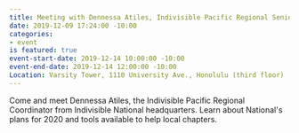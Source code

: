 ```yaml
---
title: Meeting with Dennessa Atiles, Indivisible Pacific Regional Senior Coordinator
date: 2019-12-09 17:24:00 -10:00
categories:
- event
is featured: true
event-start-date: 2019-12-14 10:00:00 -10:00
event-end-date: 2019-12-14 12:00:00 -10:00
Location: Varsity Tower, 1110 University Ave., Honolulu (third floor)
---
```


Come and meet Dennessa Atiles, the Indivisible Pacific Regional Coordinator from Indivisible National headquarters.  Learn about National's plans for 2020 and tools available to help local chapters.